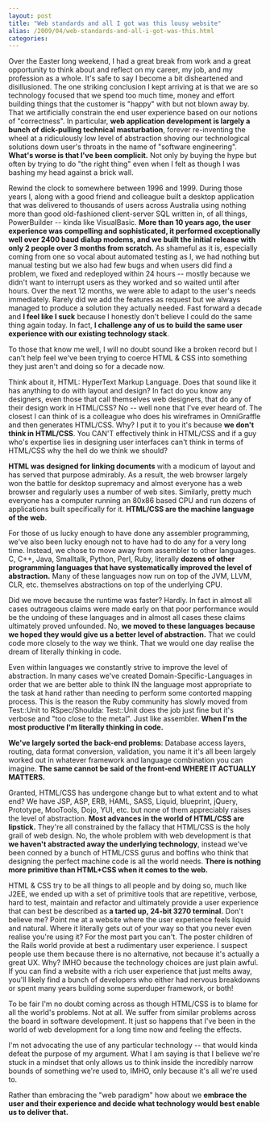 ```yaml
---
layout: post
title: "Web standards and all I got was this lousy website"
alias: /2009/04/web-standards-and-all-i-got-was-this.html
categories:
---
```

Over the Easter long weekend, I had a great break from work and a great opportunity to think about and reflect on my career, my job, and my profession as a whole. It's safe to say I become a bit disheartened and disillusioned. The one striking conclusion I kept arriving at is that we are so technology focused that we spend too much time, money and effort building things that the customer is "happy" with but not blown away by. That we artificially constrain the end user experience based on our notions of "correctness".  In particular, **web application development is largely a bunch of dick-pulling technical masturbation**, forever re-inventing the wheel at a ridiculously low level of
abstraction shoving our technological solutions down user's throats in the name of "software engineering". **What's worse is that I've been complicit.** Not only by buying the hype but often by trying to do "the right thing" even when I felt as though I was bashing my head against a brick wall.

Rewind the clock to somewhere between 1996 and 1999. During those years I, along with a good friend and colleague built a desktop application that was delivered to thousands of users across Australia using nothing more than good old-fashioned client-server SQL written in, of all things, PowerBuilder -- kinda like VisualBasic. **More than 10 years ago, the user experience was compelling and sophisticated, it performed exceptionally well over 2400 baud dialup modems, and we built the initial release with only 2 people over 3 months from scratch.** As shameful as it is, especially coming from one so vocal about automated testing as I, we had nothing but manual testing but we also had few bugs and when users did find a problem, we fixed and redeployed within 24 hours -- mostly because we didn't want to interrupt users as they worked and so waited until after hours. Over the next 12 months, we were able to adapt to the user's needs immediately. Rarely did we add the features as request but we always managed to produce a solution they actually needed. Fast forward a decade and **I feel like I suck** because I honestly don't believe I could do the same thing again today. In fact, **I challenge any of us to build the same user experience with our existing technology stack**.

To those that know me well, I will no doubt sound like a broken record but I can't help feel we've been trying to coerce HTML & CSS into something they just aren't and doing so for a decade now.

Think about it, HTML: HyperText Markup Language. Does that sound like it has anything to do with layout and design? In fact do you know any designers, even those that call themselves web designers, that do any of their design work in HTML/CSS? No -- well none that I've ever heard of. The closest I can think of is a colleague who does his wireframes in OmniGraffle and then generates HTML/CSS. Why? I put it to you it's because **we don't think in HTML/CSS**. You CAN'T effectively think in HTML/CSS and if a guy who's expertise lies in designing user interfaces can't think in terms of HTML/CSS why the hell do we think we should?

**HTML was designed for linking documents** with a modicum of layout and has served that purpose admirably. As a result, the web browser largely won the battle for desktop supremacy and almost everyone has a web browser and regularly uses a number of web sites. Similarly, pretty much everyone has a computer running an 80x86 based CPU and run dozens of applications built specifically for it. **HTML/CSS are the machine language of the web**.

For those of us lucky enough to have done any assembler programming, we've also been lucky enough not to have had to do any for a very long time. Instead, we chose to move away from assembler to other languages. C, C++, Java, Smalltalk, Python, Perl, Ruby, literally **dozens of other programming languages that have systematically improved the level of abstraction.** Many of these languages now run on top of the JVM, LLVM, CLR, etc. themselves abstractions on top of the underlying CPU.

Did we move because the runtime was faster? Hardly. In fact in almost all cases outrageous claims were made early on that poor performance would be the undoing of these languages and in almost all cases these claims ultimately proved unfounded. No, **we moved to these languages because we hoped they would give us a better level of abstraction.** That we could code more closely to the way we think. That we would one day realise the dream of literally thinking in code.

Even within languages we constantly strive to improve the level of abstraction. In many cases we've created Domain-Specific-Languages in order that we are better able to think IN the language most appropriate to the task at hand rather than needing to perform some contorted mapping process. This is the reason the Ruby community has slowly moved from Test::Unit to RSpec/Shoulda: Test::Unit does the job just fine but it's verbose and "too close to the metal". Just like assembler. **When I'm the most productive I'm literally thinking in code.**

**We've largely sorted the back-end problems**: Database access layers, routing, data format conversion, validation, you name it it's all been largely worked out in whatever framework and language combination you can imagine. **The same cannot be said of the front-end WHERE IT ACTUALLY MATTERS.**

Granted, HTML/CSS has undergone change but to what extent and to what end? We have JSP, ASP, ERB, HAML, SASS, Liquid, blueprint, jQuery, Prototype, MooTools, Dojo, YUI, etc. but none of them appreciably raises the level of abstraction. **Most advances in the world of HTML/CSS are lipstick.** They're all constrained by the fallacy that HTML/CSS is the holy grail of web design. No, the whole problem with web development is that **we haven't abstracted away the underlying technology**, instead we've been conned by a bunch of HTML/CSS gurus and boffins who think that designing the perfect machine code is all the world needs. **There is nothing more primitive than HTML+CSS when it comes to the web.**

HTML & CSS try to be all things to all people and by doing so, much like J2EE, we ended up with a set of primitive tools that are repetitive, verbose, hard to test, maintain and refactor and ultimately provide a user experience that can best be described as **a tarted up, 24-bit 3270 terminal.** Don't believe me? Point me at a website where the user experience feels liquid and natural. Where it literally gets out of your way so that you never even realise you're using it? For the most part you can't. The poster children of the Rails world provide at best a rudimentary user experience. I suspect people use them because there is no alternative, not because it's actually a great UX. Why? IMHO because the technology choices are just plain awful. If you can find a website with a rich user experience that just melts away, you'll likely find a bunch of developers who either had nervous breakdowns or spent many years building some superduper framework, or both!

To be fair I'm no doubt coming across as though HTML/CSS is to blame for all the world's problems. Not at all. We suffer from similar problems across the board in software development. It just so happens that I've been in the world of web development for a long time now and feeling the effects.

I'm not advocating the use of any particular technology -- that would kinda defeat the purpose of my argument. What I am saying is that I believe we're stuck in a mindset that only allows us to think inside the incredibly narrow bounds of something we're used to, IMHO, only because it's all we're used to.

Rather than embracing the "web paradigm" how about we **embrace the user and their experience and decide what technology would best enable us to deliver that.**

